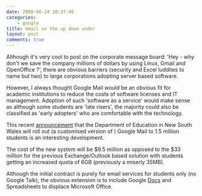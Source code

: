 ```yaml
---
date: 2008-06-24 10:37:49
categories:
    - google
title: Gmail on the up down under
layout: post
comments: true
---
```

Although it's very cool to post on the corporate message board: 'Hey -
why don't we save the company millions of dollars by using Linux, Gmail
and OpenOffice ?', there are obvious barriers (security and Excel
luddites to name but two) to large corporations adopting server based
software.

However, I always thought Google Mail would be an obvious fit for
academic institutions to reduce the costs of software licenses and IT
management. Adoption of such 'software as a service' would make sense as
although some students are 'late risers', the majority could also be
classified as 'early adopters' who are comfortable with the technology.

This recent
[announcement](http://www.techcrunch.com/2008/06/23/15-million-australian-students-dump-outlookexchange-for-gmail/)
that the Department of Education in New South Wales will roll out (a
customised version of ) Google Mail to 1.5 million students is an
interesting development.

The cost of the new system will be $9.5 million as opposed to the $33
million for the previous Exchange/Outlook based solution with students
getting an increased quota of 6GB (previously a miserly 35MB).

Although the initial contract is purely for email services for students
only (no Google Talk), the obvious extension is to include Google
[Docs](http://www.nbrightside.com/blog/2007/06/28/google-finally-sees-sense/)
and Spreadsheets to displace Microsoft Office.
